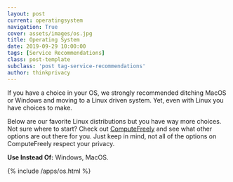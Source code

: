 ```yaml
---
layout: post
current: operatingsystem
navigation: True
cover: assets/images/os.jpg
title: Operating System
date: 2019-09-29 10:00:00
tags: [Service Recommendations]
class: post-template
subclass: 'post tag-service-recommendations'
author: thinkprivacy
---
```


If you have a choice in your OS, we strongly recommended ditching MacOS or Windows and moving to a Linux driven system. Yet, even with Linux you have choices to make.

Below are our favorite Linux distributions but you have way more choices. Not sure where to start? Check out [ComputeFreely](https://computefreely.org) and see what other options are out there for you. Just keep in mind, not all of the options on ComputeFreely respect your privacy.

<p><strong>Use Instead Of:</strong> Windows, MacOS.</p>

{% include /apps/os.html %}